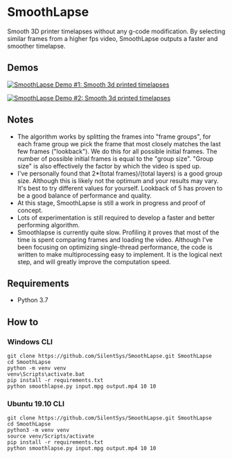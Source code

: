 # SmoothLapse
Smooth 3D printer timelapses without any g-code modification. By selecting similar frames from a higher fps video, SmoothLapse outputs a faster and smoother timelapse. 

## Demos

[![SmoothLapse Demo #1: Smooth 3d printed timelapses](https://i.imgur.com/2IVodfx.png)](https://www.youtube.com/watch?v=7PBDSTGyKH0)

[![SmoothLapse Demo #2: Smooth 3d printed timelapses](https://imgur.com/SCa3PiG.png)](https://www.youtube.com/watch?v=v2vSaOxXVXg)

## Notes
* The algorithm works by splitting the frames into "frame groups", for each frame group we pick the frame that most closely matches the last few frames ("lookback"). We do this for all possible initial frames. The number of possible initial frames is equal to the "group size". "Group size" is also effectively the factor by which the video is sped up. 
* I've personally found that 2*(total frames)/(total layers) is a good group size. Although this is likely not the optimum and your results may vary. It's best to try different values for yourself. Lookback of 5 has proven to be a good balance of performance and quality.
* At this stage, SmoothLapse is still a work in progress and proof of concept.
* Lots of experimentation is still required to develop a faster and better performing algorithm.
* Smoothlapse is currently quite slow. Profiling it proves that most of the time is spent comparing frames and loading the video. Although I've been focusing on optimizing single-thread performance, the code is written to make multiprocessing easy to implement. It is the logical next step, and will greatly improve the computation speed.

## Requirements
* Python 3.7

## How to
### Windows CLI
```
git clone https://github.com/SilentSys/SmoothLapse.git SmoothLapse
cd SmoothLapse
python -m venv venv
venv\Scripts\activate.bat
pip install -r requirements.txt
python smoothlapse.py input.mpg output.mp4 10 10
```

### Ubuntu 19.10 CLI
```
git clone https://github.com/SilentSys/SmoothLapse.git SmoothLapse
cd SmoothLapse
python3 -m venv venv
source venv/Scripts/activate
pip install -r requirements.txt
python smoothlapse.py input.mpg output.mp4 10 10
```